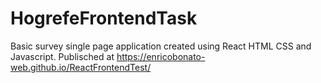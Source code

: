 # HogrefeFrontendTask
Basic survey single page application created using React HTML CSS and Javascript.
Publisched at https://enricobonato-web.github.io/ReactFrontendTest/
